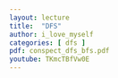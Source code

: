 ```yaml
---
layout: lecture
title:  "DFS"
author: i_love_myself
categories: [ dfs ]
pdf: conspect_dfs_bfs.pdf
youtube: TKmcTBfVw0E
---
```

